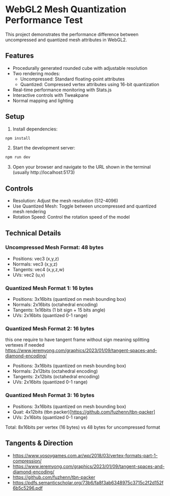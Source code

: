 # WebGL2 Mesh Quantization Performance Test

This project demonstrates the performance difference between uncompressed and quantized mesh attributes in WebGL2.

## Features
- Procedurally generated rounded cube with adjustable resolution
- Two rendering modes:
  - Uncompressed: Standard floating-point attributes
  - Quantized: Compressed vertex attributes using 16-bit quantization
- Real-time performance monitoring with Stats.js
- Interactive controls with Tweakpane
- Normal mapping and lighting

## Setup

1. Install dependencies:
```bash
npm install
```

2. Start the development server:
```bash
npm run dev
```

3. Open your browser and navigate to the URL shown in the terminal (usually http://localhost:5173)

## Controls

- Resolution: Adjust the mesh resolution (512-4096)
- Use Quantized Mesh: Toggle between uncompressed and quantized mesh rendering
- Rotation Speed: Control the rotation speed of the model

## Technical Details

### Uncompressed Mesh Format: 48 bytes
- Positions: vec3 (x,y,z)
- Normals: vec3 (x,y,z)
- Tangents: vec4 (x,y,z,w)
- UVs: vec2 (u,v)

### Quantized Mesh Format 1: 16 bytes
- Positions: 3x16bits (quantized on mesh bounding box)
- Normals: 2x16bits (octahedral encoding)
- Tangents: 1x16bits (1 bit sign + 15 bits angle)
- UVs: 2x16bits (quantized 0-1 range)

### Quantized Mesh Format 2: 16 bytes
this one require to have tangent frame without sign meaning splitting vertexes if needed
https://www.jeremyong.com/graphics/2023/01/09/tangent-spaces-and-diamond-encoding/
- Positions: 3x16bits (quantized on mesh bounding box)
- Normals: 2x12bits (octahedral encoding)
- Tangents: 2x12bits (octahedral encoding)
- UVs: 2x16bits (quantized 0-1 range)

### Quantized Mesh Format 3: 16 bytes
- Positions: 3x16bits (quantized on mesh bounding box)
- Quat: 4x12bits (tbn packer)[https://github.com/fuzhenn/tbn-packer]
- UVs: 2x16bits (quantized 0-1 range)

Total: 8x16bits per vertex (16 bytes) vs 48 bytes for uncompressed format

## Tangents & Direction
* https://www.yosoygames.com.ar/wp/2018/03/vertex-formats-part-1-compression/
* https://www.jeremyong.com/graphics/2023/01/09/tangent-spaces-and-diamond-encoding/
* https://github.com/fuzhenn/tbn-packer
* https://pdfs.semanticscholar.org/73b6/fa8f3ab6348975c3715c2f2d152f6b5c5296.pdf
